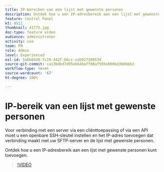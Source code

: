 ```yaml
---
title: IP-bereiken van een lijst met gewenste personen
description: Ontdek hoe u een IP-adresbereik aan een lijst met gewenste personen kunt toevoegen.
feature: Control Panel
kt: 8511
thumbnail: 41775.jpg
doc-type: feature video
audience: administrator
activity: use
team: PM
role: Admin
level: Experienced
exl-id: 5a6b04d9-7c19-442f-b6cc-cab92720853d
source-git-commit: ca13bdbd7d95e6646aff88af595e866bd3666bb2
workflow-type: tm+mt
source-wordcount: '67'
ht-degree: 100%

---
```


# IP-bereik van een lijst met gewenste personen

Voor verbinding met een server via een cliënttoepassing of via een API moet u een openbare SSH-sleutel instellen en het IP-adres toevoegen dat verbinding maakt met uw SFTP-server en de lijst met gewenste personen.

Ontdek hoe u een IP-adresbereik aan een lijst met gewenste personen kunt toevoegen.

>[!VIDEO](https://video.tv.adobe.com/v/41775?quality=12)

